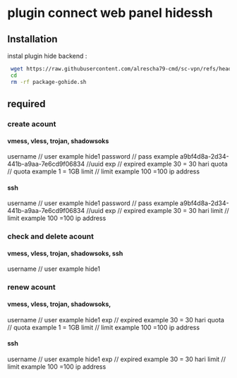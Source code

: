 # plugin connect web panel hidessh
## Installation

 instal plugin hide backend :
   ```bash
    wget https://raw.githubusercontent.com/alrescha79-cmd/sc-vpn/refs/heads/dev/package-gohide.sh && chmod +x package-gohide.sh && bash package-gohide.sh
    cd 
    rm -rf package-gohide.sh
   ```


## required

### create acount

#### vmess, vless, trojan, shadowsoks

  username // user example hide1
  password // pass example a9bf4d8a-2d34-441b-a9aa-7e6cd9f06834 //uuid
  exp // expired example 30 = 30 hari
  quota // quota example 1 = 1GB
  limit // limit  example 100 =100 ip address

#### ssh

  username // user example hide1
  password // pass example a9bf4d8a-2d34-441b-a9aa-7e6cd9f06834 //uuid
  exp // expired example 30 = 30 hari
  limit // limit  example 100 =100 ip address

### check and delete acount

#### vmess, vless, trojan, shadowsoks, ssh

  username // user example hide1

### renew acount

#### vmess, vless, trojan, shadowsoks,

  username // user example hide1
  exp // expired example 30 = 30 hari
  quota // quota example 1 = 1GB
  limit // limit  example 100 =100 ip address


#### ssh
  username // user example hide1
  exp // expired example 30 = 30 hari
  limit // limit  example 100 =100 ip address